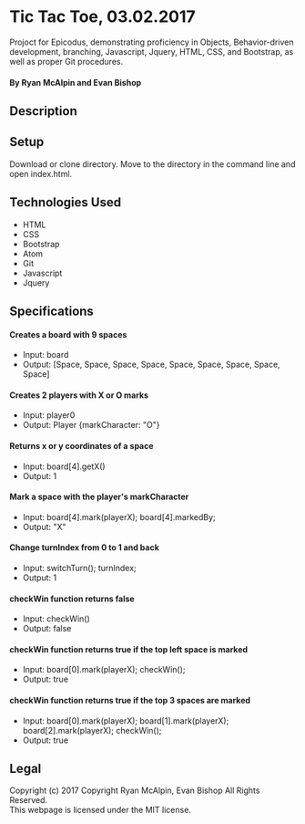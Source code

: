 # Tic Tac Toe, 03.02.2017
Projoct for Epicodus, demonstrating proficiency in Objects, Behavior-driven development, branching, Javascript, Jquery, HTML, CSS, and Bootstrap, as well as proper Git procedures.

#### By Ryan McAlpin and Evan Bishop

## Description


## Setup
Download or clone directory. Move to the directory in the command line and open index.html.

## Technologies Used
 * HTML
 * CSS
 * Bootstrap
 * Atom
 * Git
 * Javascript
 * Jquery

## Specifications

#### Creates a board with 9 spaces
  * Input: board
  * Output: [Space, Space, Space, Space, Space, Space, Space, Space, Space]

#### Creates 2 players with X or O marks
  * Input: player0
  * Output: Player {markCharacter: "O"}

#### Returns x or y coordinates of a space
  * Input: board[4].getX()
  * Output: 1

#### Mark a space with the player's markCharacter
  * Input: board[4].mark(playerX); board[4].markedBy;
  * Output: "X"

#### Change turnIndex from 0 to 1 and back
  * Input: switchTurn(); turnIndex;
  * Output: 1

#### checkWin function returns false
  * Input: checkWin()
  * Output: false

#### checkWin function returns true if the top left space is marked
  * Input: board[0].mark(playerX); checkWin();
  * Output: true

#### checkWin function returns true if the top 3 spaces are marked
  * Input: board[0].mark(playerX); board[1].mark(playerX); board[2].mark(playerX); checkWin();
  * Output: true








## Legal
Copyright (c) 2017 Copyright Ryan McAlpin, Evan Bishop All Rights Reserved.<br/>
This webpage is licensed under the MIT license.
